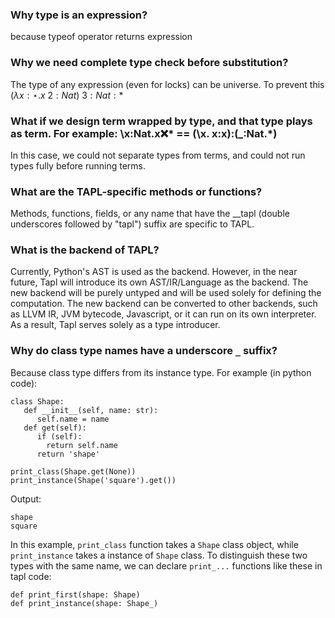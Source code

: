 <? Part of the TAPL project, under the Apache License v2.0 with LLVM
   Exceptions. See /LICENSE for license information.
   SPDX-License-Identifier: Apache-2.0 WITH LLVM-exception ?>

### Why type is an expression?
because typeof operator returns expression
### Why we need complete type check before substitution?
The type of any expression (even for locks) can be universe. To prevent this $(\lambda x{:}\star. x\ 2{:}Nat)\ 3{:}Nat{:}*$
### What if we design term wrapped by type, and that type plays as term. For example: \x:Nat.x:x:* == (\x. x:x):(_:Nat.*)
In this case, we could not separate types from terms, and could not run types fully before running terms.

### What are the TAPL-specific methods or functions?
Methods, functions, fields, or any name that have the __tapl (double underscores followed by "tapl") suffix are specific to TAPL.

### What is the backend of TAPL?
Currently, Python's AST is used as the backend. However, in the near future, Tapl will introduce its own AST/IR/Language as the backend.
The new backend will be purely untyped and will be used solely for defining the computation. The new backend can be converted to other backends,
such as LLVM IR, JVM bytecode, Javascript, or it can run on its own interpreter. As a result, Tapl serves solely as a type introducer.

### Why do class type names have a underscore `_` suffix?
Because class type differs from its instance type. For example (in python code):
```
class Shape:
   def __init__(self, name: str):
      self.name = name
   def get(self):
      if (self):
        return self.name
      return 'shape'

print_class(Shape.get(None))
print_instance(Shape('square').get())
```

Output:
```
shape
square
```

In this example, `print_class` function takes a `Shape` class object, while `print_instance` takes a instance of `Shape` class.
To distinguish these two types with the same name, we can declare `print_...` functions like these in tapl code:
```
def print_first(shape: Shape)
def print_instance(shape: Shape_)
```